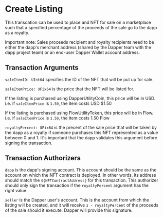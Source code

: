 # Create Listing

This transcation can be used to place and NFT for sale on a marketplace such that a specified percentage of the proceeds of the sale
go to the dapp as a royalty.

Important note: Sales proceeds recipient and royalty recipients need to be either the dapp's merchant address (shared by the Dapper team
with the dapp project team) or an end-user Dapper Wallet account address.

## Transaction Arguments

`saleItemID: UInt64` specifies the ID of the NFT that will be put up for sale.

`saleItemPrice: UFix64` is the price that the NFT will be listed for. 

If the listing is purchased using DapperUtilityCoin, this price will be in USD. i.e. if `saleItemPrice` is `1.50`, the item costs USD $1.50

If the listing is purchased using FlowUtilityToken, this price will be in Flow. i.e. if `saleItemPrice` is `1.50`, the item costs 1.50 Flow

`royaltyPercent: UFix64` is the precent of the sale price that will be taken by the dapp as a royalty if someone purchases this NFT represented
as a value between 0 and 1. It's important that the dapp validates this argument before signing the transaction.

## Transaction Authorizers

`dapp` is the dapp's signing account. This account should be the same as the account on which the NFT contract is deployed. In other words,
its address should match the `${NFTContractAddress}` for this transaction. This authorizer should only sign the transaction if the `royaltyPercent`
argument has the right value.

`seller` is the Dapper user's account. This is the account from which the listing will be created, and it will receive `1 - royaltyPercent` of
the proceeds of the sale should it execute. Dapper will provide this signature.
